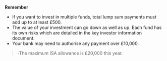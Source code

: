 **Remember**
- If you want to invest in multiple funds, total lump sum payments must add up to at least £500.
- The value of your investment can go down as well as up. Each fund has its own risks which are detailed in the key investor information document.
- Your bank may need to authorise any payment over £10,000.
> -The maximum ISA allowance is £20,000 this year. <!-- 4th bullet displayed on ISA journeys only-->
